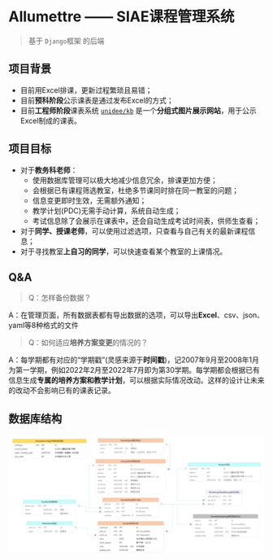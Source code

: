 # Allumettre —— SIAE课程管理系统

> 基于 `Django`框架 的后端

## 项目背景

+ 目前用Excel排课，更新过程繁琐且易错；
+ 目前**预科阶段**公示课表是通过发布Excel的方式；
+ 目前**工程师阶段**课表系统 [`unidee/kb`](https://github.com/unidee/kb) 是一个**分组式图片展示网站**，用于公示Excel制成的课表。

## 项目目标

+ 对于**教务科老师**：
  + 使用数据库管理可以极大地减少信息冗余，排课更加方便；
  + 会根据已有课程筛选教室，杜绝多节课同时排在同一教室的问题；
  + 信息变更即时生效，无需额外通知；
  + 教学计划(PDC)无需手动计算，系统自动生成；
  + 考试信息除了会展示在课表中，还会自动生成考试时间表，供师生查看；
+ 对于**同学、授课老师**，可以使用过滤选项，只查看与自己有关的最新课程信息；
+ 对于寻找教室**上自习的同学**，可以快速查看某个教室的上课情况。

## Q&A

> Q：怎样备份数据？

A：在管理页面，所有数据表都有导出数据的选项，可以导出**Excel**、csv、json、yaml等8种格式的文件

> Q：如何适应**培养方案变更**的情况的？

A：每学期都有对应的“学期戳”(灵感来源于**时间戳**)，记2007年9月至2008年1月为第一学期，例如2022年2月至2022年7月即为第30学期。每学期都会根据已有信息生成**专属的培养方案和教学计划**，可以根据实际情况改动。这样的设计让未来的改动不会影响已有的课表记录。

## 数据库结构

![database](database.png)